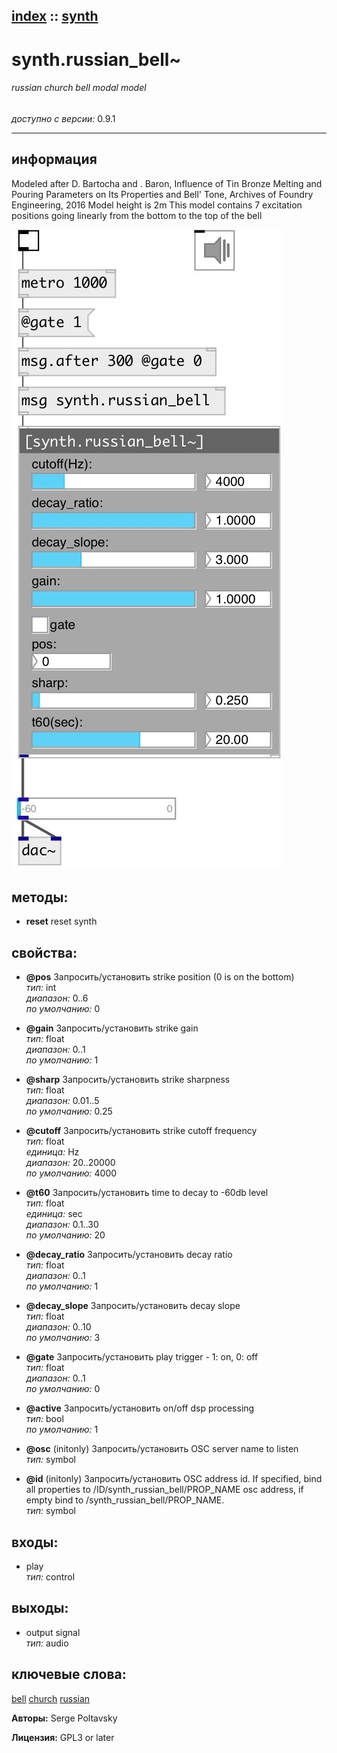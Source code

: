 [index](index.html) :: [synth](category_synth.html)
---

# synth.russian_bell~

###### russian church bell modal model

*доступно с версии:* 0.9.1

---


## информация
Modeled after D. Bartocha and . Baron, Influence of Tin Bronze Melting and Pouring Parameters on Its Properties and Bell&#39; Tone, Archives of Foundry Engineering, 2016 Model height is 2m This model contains 7 excitation positions going linearly from the bottom to the top of the bell


[![example](../examples/img/synth.russian_bell~.jpg)](../examples/pd/synth.russian_bell~.pd)





## методы:

* **reset**
reset synth<br>




## свойства:

* **@pos** 
Запросить/установить strike position (0 is on the bottom)<br>
_тип:_ int<br>
_диапазон:_ 0..6<br>
_по умолчанию:_ 0<br>

* **@gain** 
Запросить/установить strike gain<br>
_тип:_ float<br>
_диапазон:_ 0..1<br>
_по умолчанию:_ 1<br>

* **@sharp** 
Запросить/установить strike sharpness<br>
_тип:_ float<br>
_диапазон:_ 0.01..5<br>
_по умолчанию:_ 0.25<br>

* **@cutoff** 
Запросить/установить strike cutoff frequency<br>
_тип:_ float<br>
_единица:_ Hz<br>
_диапазон:_ 20..20000<br>
_по умолчанию:_ 4000<br>

* **@t60** 
Запросить/установить time to decay to -60db level<br>
_тип:_ float<br>
_единица:_ sec<br>
_диапазон:_ 0.1..30<br>
_по умолчанию:_ 20<br>

* **@decay_ratio** 
Запросить/установить decay ratio<br>
_тип:_ float<br>
_диапазон:_ 0..1<br>
_по умолчанию:_ 1<br>

* **@decay_slope** 
Запросить/установить decay slope<br>
_тип:_ float<br>
_диапазон:_ 0..10<br>
_по умолчанию:_ 3<br>

* **@gate** 
Запросить/установить play trigger - 1: on, 0: off<br>
_тип:_ float<br>
_диапазон:_ 0..1<br>
_по умолчанию:_ 0<br>

* **@active** 
Запросить/установить on/off dsp processing<br>
_тип:_ bool<br>
_по умолчанию:_ 1<br>

* **@osc** (initonly)
Запросить/установить OSC server name to listen<br>
_тип:_ symbol<br>

* **@id** (initonly)
Запросить/установить OSC address id. If specified, bind all properties to
/ID/synth_russian_bell/PROP_NAME osc address, if empty bind to
/synth_russian_bell/PROP_NAME.<br>
_тип:_ symbol<br>



## входы:

* play<br>
_тип:_ control



## выходы:

* output signal<br>
_тип:_ audio



## ключевые слова:

[bell](keywords/bell.html)
[church](keywords/church.html)
[russian](keywords/russian.html)






**Авторы:** Serge Poltavsky




**Лицензия:** GPL3 or later





